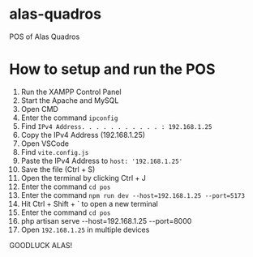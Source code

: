# alas-quadros

POS of Alas Quadros

# How to setup and run the POS

1. Run the XAMPP Control Panel
2. Start the Apache and MySQL
3. Open CMD
4. Enter the command `ipconfig`
5. Find `IPv4 Address. . . . . . . . . . . : 192.168.1.25`
6. Copy the IPv4 Address (192.168.1.25)
7. Open VSCode
8. Find `vite.config.js`
9. Paste the IPv4 Address to `host: '192.168.1.25'`
10. Save the file (Ctrl + S)
11. Open the terminal by clicking Ctrl + J
12. Enter the command `cd pos`
13. Enter the command `npm run dev --host=192.168.1.25 --port=5173`
14. Hit Ctrl + Shift + ` to open a new terminal
15. Enter the command `cd pos`
16. php artisan serve --host=192.168.1.25 --port=8000
17. Open `192.168.1.25` in multiple devices

GOODLUCK ALAS!
